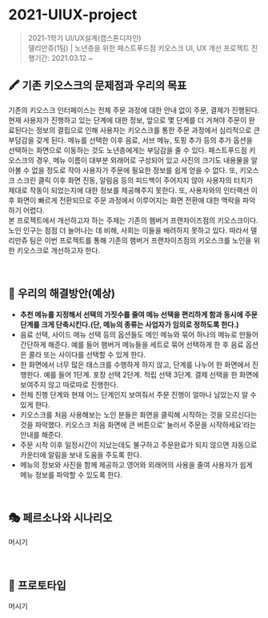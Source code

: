 # 2021-UIUX-project
> 2021-1학기 UI/UX설계(캡스톤디자인) </br>
> 델리만쥬(1팀) | 노년층을 위한 패스트푸드점 키오스크 UI, UX 개선 프로젝트
> 진행기간: 2021.03.12 ~ 

## 🖍 기존 키오스크의 문제점과 우리의 목표
기존의 키오스크 인터페이스는 전체 주문 과정에 대한 안내 없이 주문, 결제가 진행된다. 현재 사용자가 진행하고 있는 단계에 대한 정보, 앞으로 몇 단계를 더 거쳐야 주문이 완료된다는 정보의 결핍으로 인해 사용자는 키오스크를 통한 주문 과정에서 심리적으로 큰 부담감을 갖게 된다. 메뉴를 선택한 이후 음료, 서브 메뉴, 토핑 추가 등의 추가 옵션을 선택하는 화면으로 이동하는 것도 노년층에게는 부담감을 줄 수 있다. 
패스트푸드점 키오스크의 경우, 메뉴 이름이 대부분 외래어로 구성되어 있고 사진의 크기도 내용물을 알아볼 수 없을 정도로 작아 사용자가 주문에 필요한 정보를 쉽게 얻을 수 없다. 또, 키오스크 스크린 클릭 이후 화면 진동, 알림음 등의 피드백이 주어지지 않아 사용자의 터치가 제대로 작동이 되었는지에 대한 정보를 제공해주지 못한다. 또, 사용자와의 인터랙션 이후 화면이 빠르게 전환되므로 주문 과정에서 이루어지는 화면 전환에 대한 맥락을 파악하기 어렵다. </br>
본 프로젝트에서 개선하고자 하는 주제는 기존의 햄버거 프랜차이즈점의 키오스크이다. 노인 인구는 점점 더 늘어나는 데 비해, 사회는 이들을 배려하지 못하고 있다. 따라서 델리만쥬 팀은 이번 프로젝트를 통해 기존의 햄버거 프랜차이즈점의 키오스크를 노인을 위한 키오스크로 개선하고자 한다.

</br>

## 🔎 우리의 해결방안(예상)
- **추천 메뉴를 지정해서 선택의 가짓수를 줄여 메뉴 선택을 편리하게 함과 동시에 주문 단계를 크게 단축시킨다.(단, 메뉴의 종류는 사업자가 임의로 정하도록 한다.)**
- 음료 선택, 사이드 메뉴 선택 등의 옵션들도 메인 메뉴와 묶어 하나의 메뉴로 만들어 간단하게 해준다. 예를 들어 햄버거 메뉴들을 세트로 묶어 선택하게 한 후 음료 옵션은 콜라 또는 사이다를 선택할 수 있게 한다.
- 한 화면에서 너무 많은 태스크를 수행하게 하지 않고, 단계를 나누어 한 화면에서 진행한다. 예를 들어 1단계. 포장 선택 2단계. 적립 선택 3단계. 결제 선택을 한 화면에 보여주지 않고 따로따로 진행한다. 
- 전체 진행 단계와 현재 어느 단계인지 보여줘서 주문 진행이 얼마나 남았는지 알 수 있게 한다.
- 키오스크를 처음 사용해보는 노인 분들은 화면을 클릭해 시작하는 것을 모르신다는 것을 파악했다. 
키오스크 처음 화면에 큰 버튼으로’ 눌러서 주문을 시작하세요’라는 안내를 해준다.
- 주문 시작 이후 일정시간이 지났는데도 불구하고 주문완료가 되지 않으면 자동으로 카운터에 알림을 보내 도움을 주도록 한다.     
- 메뉴의 정보와 사진을 함께 제공하고 영어와 외래어의 사용을 줄여 사용자가 쉽게 메뉴 정보를 파악할 수 있도록 한다. 

</br>

## 🎭 페르소나와 시나리오
머시기

</br>

## 💭 프로토타입
머시기
